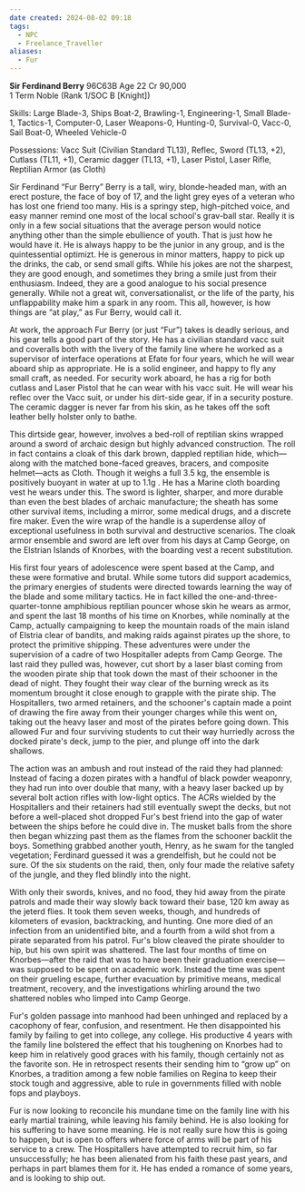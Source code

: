 ```yaml
---
date created: 2024-08-02 09:18
tags:
  - NPC
  - Freelance_Traveller
aliases:
  - Fur
---
```

**Sir Ferdinand Berry** 96C63B Age 22 Cr 90,000  
1 Term Noble (Rank 1/SOC B [Knight])

Skills:
Large Blade-3, Ships Boat-2, Brawling-1,  Engineering-1, Small Blade-1, Tactics-1, Computer-0, Laser Weapons-0, Hunting-0, Survival-0, Vacc-0, Sail Boat-0, Wheeled Vehicle-0

Possessions:
Vacc Suit (Civilian Standard TL13), Reflec, Sword (TL13, +2), Cutlass (TL11, +1), Ceramic dagger (TL13, +1), Laser Pistol, Laser Rifle, Reptilian Armor (as Cloth)

Sir Ferdinand “Fur Berry” Berry is a tall, wiry, blonde-headed man, with an erect posture, the face of boy of 17, and the light grey eyes of a veteran who has lost one friend too many. His is a springy step, high-pitched voice, and easy manner remind one most of the local school's grav-ball star. Really it is only in a few social situations that the average person would notice anything other than the simple ebullience of youth. That is just how he would have it. He is always happy to be the junior in any group, and is the quintessential optimizt. He is generous in minor matters, happy to pick up the drinks, the cab, or send small gifts. While his jokes are not the sharpest, they are good enough, and sometimes they bring a smile just from their enthusiasm. Indeed, they are a good analogue to his social presence generally. While not a great wit, conversationalist, or the life of the party, his unflappability make him a spark in any room. This all, however, is how things are “at play,” as Fur Berry, would call it.

At work, the approach Fur Berry (or just “Fur”) takes is deadly serious, and his gear tells a good part of the story. He has a civilian standard vacc suit and coveralls both with the livery of the family line where he worked as a supervisor of interface operations at Efate for four years, which he will wear aboard ship as appropriate. He is a solid engineer, and happy to fly any small craft, as needed. For security work aboard, he has a rig for both cutlass and Laser Pistol that he can wear with his vacc suit. He will wear his reflec over the Vacc suit, or under his dirt-side gear, if in a security posture. The ceramic dagger is never far from his skin, as he takes off the soft leather belly holster only to bathe.

This dirtside gear, however, involves a bed-roll of reptilian skins wrapped around a sword of archaic design but highly advanced construction. The roll in fact contains a cloak of this dark brown, dappled reptilian hide, which—along with the matched bone-faced greaves, bracers, and composite helmet—acts as Cloth. Though it weighs a full 3.5 kg, the ensemble is positively buoyant in water at up to 1.1g . He has a Marine cloth boarding vest he wears under this. The sword is lighter, sharper, and more durable than even the best blades of archaic manufacture; the sheath has some other survival items, including a mirror, some medical drugs, and a discrete fire maker. Even the wire wrap of the handle is a superdense alloy of exceptional usefulness in both survival and destructive scenarios. The cloak armor ensemble and sword are left over from his days at Camp George, on the Elstrian Islands of Knorbes, with the boarding vest a recent substitution.

His first four years of adolescence were spent based at the Camp, and these were formative and brutal. While some tutors did support academics, the primary energies of students were directed towards learning the way of the blade and some military tactics. He in fact killed the one-and-three-quarter-tonne amphibious reptilian pouncer whose skin he wears as armor, and spent the last 18 months of his time on Knorbes, while nominally at the Camp, actually campaigning to keep the mountain roads of the main island of Elstria clear of bandits, and making raids against pirates up the shore, to protect the primitive shipping. These adventures were under the supervision of a cadre of two Hospitaller adepts from Camp George. The last raid they pulled was, however, cut short by a laser blast coming from the wooden pirate ship that took down the mast of their schooner in the dead of night. They fought their way clear of the burning wreck as its momentum brought it close enough to grapple with the pirate ship. The Hospitallers, two armed retainers, and the schooner's captain made a point of drawing the fire away from their younger charges while this went on, taking out the heavy laser and most of the pirates before going down. This allowed Fur and four surviving students to cut their way hurriedly across the docked pirate's deck, jump to the pier, and plunge off into the dark shallows.

The action was an ambush and rout instead of the raid they had planned: Instead of facing a dozen pirates with a handful of black powder weaponry, they had run into over double that many, with a heavy laser backed up by several bolt action rifles with low-light optics. The ACRs wielded by the Hospitallers and their retainers had still eventually swept the decks, but not before a well-placed shot dropped Fur's best friend into the gap of water between the ships before he could dive in. The musket balls from the shore then began whizzing past them as the flames from the schooner backlit the boys. Something grabbed another youth, Henry, as he swam for the tangled vegetation; Ferdinard guessed it was a grendelfish, but he could not be sure. Of the six students on the raid, then, only four made the relative safety of the jungle, and they fled blindly into the night.

With only their swords, knives, and no food, they hid away from the pirate patrols and made their way slowly back toward their base, 120 km away as the jeterd flies. It took them seven weeks, though, and hundreds of kilometers of evasion, backtracking, and hunting. One more died of an infection from an unidentified bite, and a fourth from a wild shot from a pirate separated from his patrol. Fur's blow cleaved the pirate shoulder to hip, but his own spirit was shattered. The last four months of time on Knorbes—after the raid that was to have been their graduation exercise—was supposed to be spent on academic work. Instead the time was spent on their grueling escape, further evacuation by primitive means, medical treatment, recovery, and the investigations whirling around the two shattered nobles who limped into Camp George.

Fur's golden passage into manhood had been unhinged and replaced by a cacophony of fear, confusion, and resentment. He then disappointed his family by failing to get into college, any college. His productive 4 years with the family line bolstered the effect that his toughening on Knorbes had to keep him in relatively good graces with his family, though certainly not as the favorite son. He in retrospect resents their sending him to “grow up” on Knorbes, a tradition among a few noble families on Regina to keep their stock tough and aggressive, able to rule in governments filled with noble fops and playboys.

Fur is now looking to reconcile his mundane time on the family line with his early martial training, while leaving his family behind. He is also looking for his suffering to have some meaning. He is not really sure how this is going to happen, but is open to offers where force of arms will be part of his service to a crew. The Hospitallers have attempted to recruit him, so far unsuccessfully; he has been alienated from his faith these past years, and perhaps in part blames them for it. He has ended a romance of some years, and is looking to ship out.